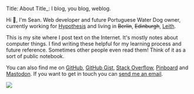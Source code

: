 Title: About
Title_: I blog, you blog, weblog.

Hi 👋, I'm Sean. 
Web developer and future Portuguese Water Dog owner,
currently working for [Hypothesis](https://hypothes.is/)
and living in <s>Berlin</s>, <s>Edinburgh</s>, <ins>Leith</ins>.

This is my site where I post text on the Internet.
It's mostly notes about computer things.
I find writing these helpful for my learning process and future reference.
Sometimes other people even read them! Think of it as a sort of public
notebook.

You can also find me on
[GitHub](https://github.com/seanh/),
[GitHub Gist](https://gist.github.com/seanh/public),
[Stack Overflow](https://stackoverflow.com/users/1175266),
[Pinboard](https://pinboard.in/u:seanh)
and [Mastodon](https://hachyderm.io/@seanh).
If you want to get in touch you can [send me an email](&#109;ai&#x6C;&#x74;&#x6F;:&#x68;&#x65;&#108;&#108;o&#64;&#115;&#x65;a&#110;h&#46;&#99;&#x63;).

<img class="rounded" style="margin-left: 0;" src="https://gravatar.com/avatar/bfda7359103e3879e16f65bed41ce848fb8c2e9ea44822fc7469984c19cb1902?s=325">

